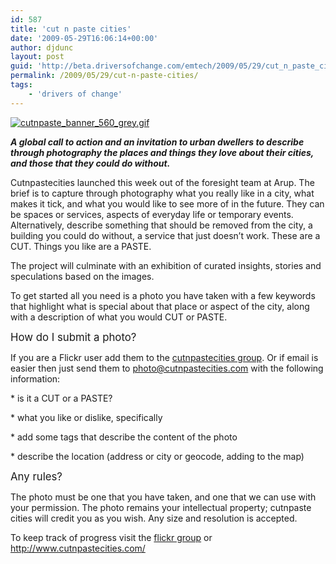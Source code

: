 ```yaml
---
id: 587
title: 'cut n paste cities'
date: '2009-05-29T16:06:14+00:00'
author: djdunc
layout: post
guid: 'http://beta.driversofchange.com/emtech/2009/05/29/cut_n_paste_cities/'
permalink: /2009/05/29/cut-n-paste-cities/
tags:
    - 'drivers of change'
---
```


<span class="mt-enclosure mt-enclosure-image">[![cutnpaste_banner_560_grey.gif](https://i0.wp.com/www.driversofchange.com/wp-content/uploads/mt-old/emtech/images/cutnpaste_banner_560_grey.gif?resize=560%2C230)](http://www.cutnpastecities.com/)</span>

***A global call to action and an invitation to urban dwellers to describe through photography the places and things they love about their cities, and those that they could do without.***

Cutnpastecities launched this week out of the foresight team at Arup. The brief is to capture through photography what you really like in a city, what makes it tick, and what you would like to see more of in the future. They can be spaces or services, aspects of everyday life or temporary events. Alternatively, describe something that should be removed from the city, a building you could do without, a service that just doesn’t work. These are a CUT. Things you like are a PASTE.

The project will culminate with an exhibition of curated insights, stories and speculations based on the images.

To get started all you need is a photo you have taken with a few keywords that highlight what is special about that place or aspect of the city, along with a description of what you would CUT or PASTE.

<big>How do I submit a photo?</big>

If you are a Flickr user add them to the [cutnpastecities group](http://www.flickr.com/groups/cutnpastecities/). Or if email is easier then just send them to <photo@cutnpastecities.com> with the following information:

\* is it a CUT or a PASTE?

\* what you like or dislike, specifically

\* add some tags that describe the content of the photo

\* describe the location (address or city or geocode, adding to the map)

<big>Any rules?</big>

The photo must be one that you have taken, and one that we can use with your permission. The photo remains your intellectual property; cutnpaste cities will credit you as you wish. Any size and resolution is accepted.

To keep track of progress visit the [flickr group](http://www.flickr.com/groups/cutnpastecities/) or <http://www.cutnpastecities.com/>